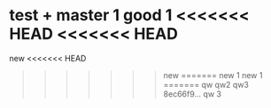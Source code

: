test + master
1
good
1
<<<<<<< HEAD
<<<<<<< HEAD
=======
new
<<<<<<< HEAD
>>>>>>> new
=======
new
1
>>>>>>> new 1
=======
qw 
qw2
qw3
>>>>>>> 8ec66f9... qw 3
